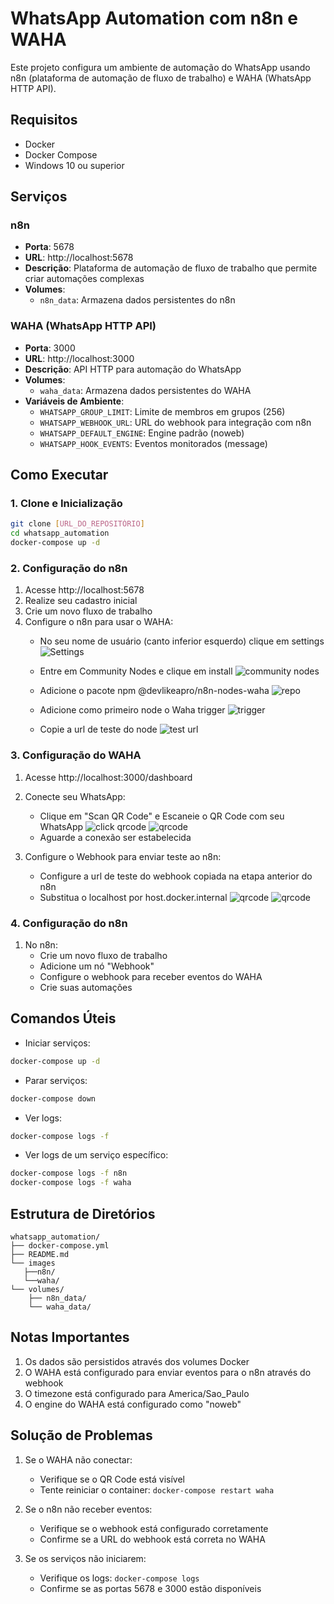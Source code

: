 # WhatsApp Automation com n8n e WAHA

Este projeto configura um ambiente de automação do WhatsApp usando n8n (plataforma de automação de fluxo de trabalho) e WAHA (WhatsApp HTTP API).

## Requisitos

- Docker
- Docker Compose
- Windows 10 ou superior

## Serviços

### n8n
- **Porta**: 5678
- **URL**: http://localhost:5678
- **Descrição**: Plataforma de automação de fluxo de trabalho que permite criar automações complexas
- **Volumes**: 
  - `n8n_data`: Armazena dados persistentes do n8n

### WAHA (WhatsApp HTTP API)
- **Porta**: 3000
- **URL**: http://localhost:3000
- **Descrição**: API HTTP para automação do WhatsApp
- **Volumes**:
  - `waha_data`: Armazena dados persistentes do WAHA
- **Variáveis de Ambiente**:
  - `WHATSAPP_GROUP_LIMIT`: Limite de membros em grupos (256)
  - `WHATSAPP_WEBHOOK_URL`: URL do webhook para integração com n8n
  - `WHATSAPP_DEFAULT_ENGINE`: Engine padrão (noweb)
  - `WHATSAPP_HOOK_EVENTS`: Eventos monitorados (message)

## Como Executar

### 1. Clone e Inicialização
```bash
git clone [URL_DO_REPOSITÓRIO]
cd whatsapp_automation
docker-compose up -d
```

### 2. Configuração do n8n
1. Acesse http://localhost:5678
2. Realize seu cadastro inicial
3. Crie um novo fluxo de trabalho
4. Configure o n8n para usar o WAHA:
   - No seu nome de usuário (canto inferior esquerdo) clique em settings
   ![Settings](images/n8n/n8n_settings.png)
   
   - Entre em Community Nodes e clique em install
   ![community nodes](images/n8n/n8n_community_nodes.png)
   
   - Adicione o pacote npm @devlikeapro/n8n-nodes-waha
   ![repo](images/n8n/n8n_devlikeapro.png)
   
   - Adicione como primeiro node o Waha trigger
   ![trigger](images/n8n/n8n_waha_trigger.png)
   
   - Copie a url de teste do node
   ![test url](images/n8n/n8n_test_url.png)

### 3. Configuração do WAHA
1. Acesse http://localhost:3000/dashboard
2. Conecte seu WhatsApp:
   - Clique em "Scan QR Code" e Escaneie o QR Code com seu WhatsApp
   ![click qrcode](images/waha/waha_click_scan_qrcode.png)
   ![qrcode](images/waha/waha_qrcode.png)
   - Aguarde a conexão ser estabelecida

3. Configure o Webhook para enviar teste ao n8n:
   - Configure a url de teste do webhook copiada na etapa anterior do n8n
   - Substitua o localhost por host.docker.internal
   ![qrcode](images/waha/waha_url_config.png)
   ![qrcode](images/waha/waha_url_confirm.png)

### 4. Configuração do n8n
1. No n8n:
   - Crie um novo fluxo de trabalho
   - Adicione um nó "Webhook"
   - Configure o webhook para receber eventos do WAHA
   - Crie suas automações

## Comandos Úteis

- Iniciar serviços:
```bash
docker-compose up -d
```

- Parar serviços:
```bash
docker-compose down
```

- Ver logs:
```bash
docker-compose logs -f
```

- Ver logs de um serviço específico:
```bash
docker-compose logs -f n8n
docker-compose logs -f waha
```

## Estrutura de Diretórios

```
whatsapp_automation/
├── docker-compose.yml
├── README.md
└── images
   ├──n8n/
   └──waha/
└── volumes/
    ├── n8n_data/
    └── waha_data/
```

## Notas Importantes

1. Os dados são persistidos através dos volumes Docker
2. O WAHA está configurado para enviar eventos para o n8n através do webhook
3. O timezone está configurado para America/Sao_Paulo
4. O engine do WAHA está configurado como "noweb"

## Solução de Problemas

1. Se o WAHA não conectar:
   - Verifique se o QR Code está visível
   - Tente reiniciar o container: `docker-compose restart waha`

2. Se o n8n não receber eventos:
   - Verifique se o webhook está configurado corretamente
   - Confirme se a URL do webhook está correta no WAHA

3. Se os serviços não iniciarem:
   - Verifique os logs: `docker-compose logs`
   - Confirme se as portas 5678 e 3000 estão disponíveis 
